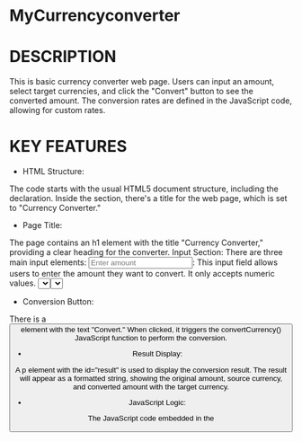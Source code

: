 # MyCurrencyconverter
# DESCRIPTION
This is basic currency converter web page. Users can input an amount, select target currencies, and click the "Convert" button to see the converted amount. The conversion rates are defined in the JavaScript code, allowing for custom rates.
# KEY FEATURES
- HTML Structure:
  
The code starts with the usual HTML5 document structure, including the <!DOCTYPE html> declaration.
Inside the <head> section, there's a title for the web page, which is set to "Currency Converter."
- Page Title:
  
The page contains an h1 element with the title "Currency Converter," providing a clear heading for the converter.
Input Section:
There are three main input elements:
<input type="number" id="amount" placeholder="Enter amount">: This input field allows users to enter the amount they want to convert. It only accepts numeric values.
<select id="fromCurrency">: This dropdown menu lets users select the currency they want to convert from.
<select id="toCurrency">: Similar to the previous dropdown, this one allows users to choose the target currency for conversion.

- Conversion Button:
  
There is a <button> element with the text "Convert." When clicked, it triggers the convertCurrency() JavaScript function to perform the conversion.

- Result Display:
  
A p element with the id="result" is used to display the conversion result. The result will appear as a formatted string, showing the original amount, source currency, and converted amount with the target currency.

- JavaScript Logic:
  
The JavaScript code embedded in the <script> section handles the currency conversion.
It defines a JavaScript object called exchangeRates, which stores custom exchange rates relative to the Canadian Dollar (CAD). These rates are used for currency conversion.
The convertCurrency() function is called when the "Convert" button is clicked. It performs the following steps:
Retrieves the user-entered amount, source currency, and target currency from the input elements.
Checks if the amount entered is a valid number using isNaN(). If not, it displays an alert.
Verifies that the source and target currencies are different. If they are the same, it displays an alert.
Calculates the converted amount based on the exchange rates and updates the result display.

# VISUAL REPRESENTATION
<img width="1440" alt="Screenshot 2023-10-06 at 11 09 59 PM" src="https://github.com/SylvieNdifor/MyCurrencyconverter/assets/147012281/355ff3a0-2efe-4e8f-b111-6cc20982fbde">


# CONTRIBUTIONS
Thank you for considering contributing to MyPomodoro! All contributions from the community to help improve and enhance this project are welcomed. Whether you're fixing a bug, adding a feature, or improving documentation, your contributions are highly appreciated. For new features or enhancements. Please open an issue to discuss your ideas. If you encounter a bug, please open an issue to report it.
